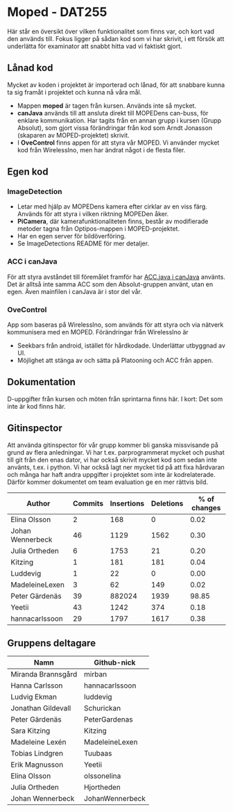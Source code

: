 # Moped - DAT255
Här står en översikt över vilken funktionalitet som finns var, och kort vad den används till. Fokus ligger på sådan kod som vi har skrivit, i ett försök att underlätta för examinator att snabbt hitta vad vi faktiskt gjort. 

## Lånad kod
Mycket av koden i projektet är importerad och lånad, för att snabbare kunna ta sig framåt i projektet och kunna nå våra mål. 
- Mappen **moped** är tagen från kursen. Används inte så mycket. 
- **canJava** används till att ansluta direkt till MOPEDens can-buss, för enklare kommunikation. Har tagits från en annan grupp i kursen (Grupp Absolut), som gjort vissa förändringar från kod som Arndt Jonasson (skaparen av MOPED-projektet) skrivit.
- I **OveControl** finns appen för att styra vår MOPED. Vi använder mycket kod från WirelessIno, men har ändrat något i de flesta filer.


## Egen kod
### ImageDetection
- Letar med hjälp av MOPEDens kamera efter cirklar av en viss färg. Används för att styra i vilken riktning MOPEDen åker. 
- **PiCamera**, där kamerafunktionaliteten finns, består av modifierade metoder tagna från Optipos-mappen i MOPED-projektet.
- Har en egen server för bildöverföring. 
- Se ImageDetections README för mer detaljer. 

### ACC i canJava
För att styra avståndet till föremålet framför har [ACC.java i canJava](https://github.com/PeterGardenas/Moped-Ove/tree/master/canJava/JavaInterfaceTest/ACC/absolut/acc) använts. Det är alltså inte samma ACC som den Absolut-gruppen använt, utan en egen. Även mainfilen i canJava är i stor del vår.

### OveControl 
App som baseras på WirelessIno, som används för att styra och via nätverk kommunisera med en MOPED. Förändringar från WirelessIno är
- Seekbars från android, istället för hårdkodade. Underlättar utbyggnad av UI. 
- Möjlighet att stänga av och sätta på Platooning och ACC från appen.

## Dokumentation
D-uppgifter från kursen och möten från sprintarna finns här. I kort: Det som inte är kod finns här. 

## Gitinspector
Att använda gitinspector för vår grupp kommer bli ganska missvisande på grund av flera anledningar. Vi har t.ex. parprogrammerat mycket och pushat till git från den enas dator, vi har också skrivit mycket kod som sedan inte använts, t.ex. i python. Vi har också lagt ner mycket tid på att fixa hårdvaran och många har haft andra uppgifter i projektet som inte är kodrelaterade. Därför kommer dokumentet om team evaluation ge en mer rättvis bild.

| Author           | Commits | Insertions | Deletions | % of changes |
|------------------|---------|------------|-----------|--------------|
| Elina Olsson     | 2       | 168        | 0         | 0.02         |
| Johan Wennerbeck | 46      | 1129       | 1562      | 0.30         |
| Julia Ortheden   | 6       | 1753       | 21        | 0.20         |
| Kitzing          | 1       | 181        | 181       | 0.04         |
| Luddevig         | 1       | 22         | 0         | 0.00         |
| MadeleineLexen   | 3       | 62         | 149       | 0.02         |
| Peter Gärdenäs   | 39      | 882024     | 1939      | 98.85        |
| Yeetii           | 43      | 1242       | 374       | 0.18         |
| hannacarlssoon   | 29      | 1797       | 1617      | 0.38         |


## Gruppens deltagare

| Namn               |  Github-nick       |
|--------------------|--------------------|
| Miranda Brannsgård |  mirban            |
| Hanna Carlsson     |  hannacarlssoon    |
| Ludvig Ekman       |  luddevig          |
| Jonathan Gildevall |  Schurickan        |
| Peter Gärdenäs     |  PeterGardenas     |
| Sara Kitzing       |  Kitzing           |
| Madeleine Lexén    |  MadeleineLexen    |
| Tobias Lindgren    |  Tuubaas           |
| Erik Magnusson     |  Yeetii            |
| Elina Olsson       |  olssonelina       |
| Julia Ortheden     |  Hjortheden        |
| Johan Wennerbeck   |  JohanWennerbeck   |
